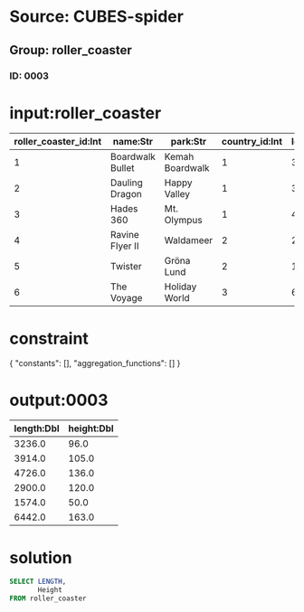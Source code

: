 # Source: CUBES-spider
## Group: roller_coaster
### ID: 0003

# input:roller_coaster

| roller_coaster_id:Int | name:Str | park:Str | country_id:Int | length:Dbl | height:Dbl | speed:Str | opened:Str | status:Str |
|---|---|---|---|---|---|---|---|---|
| 1 | Boardwalk Bullet | Kemah Boardwalk | 1 | 3236.0 | 96.0 | 51.0 | August 31, 2007 | Operating |
| 2 | Dauling Dragon | Happy Valley | 1 | 3914.0 | 105.0 | 55.0 | 2012 | Operating |
| 3 | Hades 360 | Mt. Olympus | 1 | 4726.0 | 136.0 | 70.0 | May 14, 2005 | Operating |
| 4 | Ravine Flyer II | Waldameer | 2 | 2900.0 | 120.0 | 57.0 | May 17, 2008 | Operating |
| 5 | Twister | Gröna Lund | 2 | 1574.0 | 50.0 | 37.9 | 2011 | Operating |
| 6 | The Voyage | Holiday World | 3 | 6442.0 | 163.0 | 67.0 | May 6, 2006 | Operating |

# constraint

{
  "constants": [],
  "aggregation_functions": []
}

# output:0003

| length:Dbl | height:Dbl |
|---|---|
| 3236.0 | 96.0 |
| 3914.0 | 105.0 |
| 4726.0 | 136.0 |
| 2900.0 | 120.0 |
| 1574.0 | 50.0 |
| 6442.0 | 163.0 |

# solution

```sql
SELECT LENGTH,
       Height
FROM roller_coaster
```
